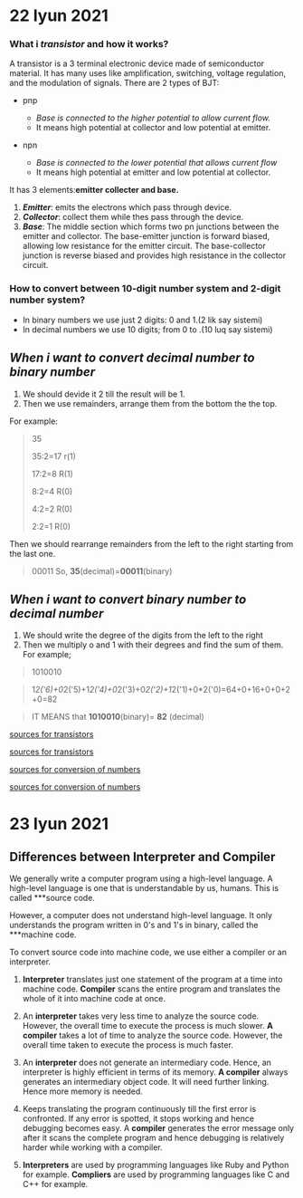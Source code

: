 # 22 Iyun 2021
### What i _transistor_ and how it works?
  A transistor is a 3 terminal electronic device made of semiconductor material. It has many uses like  amplification, switching, voltage regulation, and the modulation of signals. There are 2 types of BJT:
  
   - pnp
      - *Base is connected to the higher potential to allow current flow.*
      -  It means high potential at collector and low potential at emitter.
       
   - npn
        - *Base is connected to the lower potential that allows current flow*
       -  It means high potential at emitter and low potential at collector.
       
  It has 3 elements:**emitter collecter and base.**
  1. ***Emitter***: emits the electrons which pass through device.
   2. ***Collector***: collect them while thes pass through the device.
   3. ***Base***: The middle section which forms two pn junctions between the emitter and collector. The base-emitter junction is forward biased, allowing low resistance for the emitter circuit. The base-collector junction is reverse biased and provides high resistance in the collector circuit.
  
### How to convert between 10-digit number system and 2-digit number system?
  - In binary numbers we use just 2 digits: 0 and 1.(2 lik say sistemi)
  - In decimal numbers we use 10 digits; from 0 to .(10 luq say sistemi)
 
  ## *When i want to convert decimal number to binary number*
  1. We should devide it 2 till the result will be 1.
  2. Then we use remainders, arrange them from the bottom the the top.
 
 For example:
 > 35
 > 
 > 35:2=17 r(1)
 > 
 > 17:2=8 R(1)
 > 
 > 8:2=4 R(0)
 > 
 > 4:2=2 R(0)
 > 
 > 2:2=1 R(0)

Then we should rearrange remainders from the left to the right starting from the last one. 

> 00011
> So, **35**(decimal)=**00011**(binary)

  ## *When i want to convert binary number to decimal number*
  1. We should write the degree of the digits from the left to the right
  2. Then we multiply o and 1 with their degrees and find the sum of them.
    For example;
    
   >1010010
    
   >1*2('6)+0*2('5)+1*2('4)+0*2('3)+0*2('2)+1*2('1)+0*2('0)=64+0+16+0+0+2+0=82
    
   > IT MEANS that **1010010**(binary)= **82** (decimal)  

[sources for transistors](https://www.explainthatstuff.com/howtransistorswork.) 

[sources for transistors](https://www.electronics-notes.com/articles/electronic_components/transistor/how-does-a-transistors-works-basics-tutorial.php)

[sources for conversion of numbers](https://www.tutorialspoint.com/computer_logical_organization/number_system_conversion.htm)

[sources for conversion of numbers](https://www.youtube.com/watch?v=rsxT4FfRBaM)


 # 23 Iyun 2021
## Differences between Interpreter and Compiler

We generally write a computer program using a high-level language. A high-level language is one that is understandable by us, humans. This is called ***source code.

However, a computer does not understand high-level language. It only understands the program written in 0's and 1's in binary, called the ***machine code.

To convert source code into machine code, we use either a compiler or an interpreter.
1. **Interpreter** translates just one statement of the program at a time into machine code.	**Compiler** scans the entire program and translates the whole of it into machine code at once.
 
2.  An **interpreter** takes very less time to analyze the source code. However, the overall time to execute the process is much slower.	**A compiler** takes a lot of time to analyze the source code. However, the overall time taken to execute the process is much faster.
 
 3. An **interpreter** does not generate an intermediary code. Hence, an interpreter is highly efficient in terms of its memory.	**A compiler** always generates an intermediary object code. It will need further linking. Hence more memory is needed.
 
4.  Keeps translating the program continuously till the first error is confronted. If any error is spotted, it stops working and hence debugging becomes easy.	A **compiler** generates the error message only after it scans the complete program and hence debugging is relatively harder while working with a compiler.
 
5.  **Interpreters** are used by programming languages like Ruby and Python for example.	**Compliers** are used by programming languages like C and C++ for example.

  
